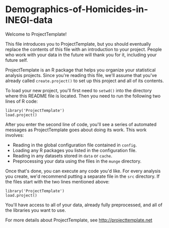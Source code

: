 # Demographics-of-Homicides-in-INEGI-data

Welcome to ProjectTemplate!

This file introduces you to ProjectTemplate, but you should eventually replace
the contents of this file with an introduction to your project. People who
work with your data in the future will thank you for it, including your future
self.

ProjectTemplate is an R package that helps you organize your statistical
analysis projects. Since you're reading this file, we'll assume that you've
already called `create.project()` to set up this project and all of its
contents.

To load your new project, you'll first need to `setwd()` into the directory
where this README file is located. Then you need to run the following two
lines of R code:

	library('ProjectTemplate')
	load.project()

After you enter the second line of code, you'll see a series of automated
messages as ProjectTemplate goes about doing its work. This work involves:
* Reading in the global configuration file contained in `config`.
* Loading any R packages you listed in the configuration file.
* Reading in any datasets stored in `data` or `cache`.
* Preprocessing your data using the files in the `munge` directory.

Once that's done, you can execute any code you'd like. For every analysis
you create, we'd recommend putting a separate file in the `src` directory.
If the files start with the two lines mentioned above:

	library('ProjectTemplate')
	load.project()

You'll have access to all of your data, already fully preprocessed, and
all of the libraries you want to use.

For more details about ProjectTemplate, see http://projecttemplate.net
